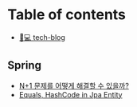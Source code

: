 # Table of contents

* [👨💻 tech-blog](README.md)

## Spring

* [N+1 문제를 어떻게 해결할 수 있을까?](spring/page-1.md)
* [Equals, HashCode in Jpa Entity](spring/equals-hashcode-in-jpa-entity.md)
